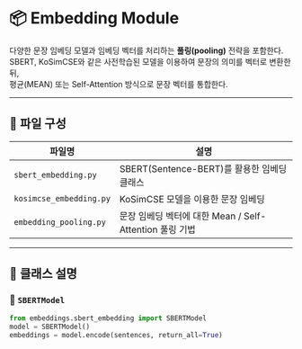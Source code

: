 # 📦 Embedding Module

다양한 문장 임베딩 모델과 임베딩 벡터를 처리하는 **풀링(pooling)** 전략을 포함한다. 
SBERT, KoSimCSE와 같은 사전학습된 모델을 이용하여 문장의 의미를 벡터로 변환한 뒤,  
평균(MEAN) 또는 Self-Attention 방식으로 문장 벡터를 통합한다. 

---

## 📂 파일 구성

| 파일명 | 설명 |
|--------|------|
| `sbert_embedding.py` | SBERT(Sentence-BERT)를 활용한 임베딩 클래스 |
| `kosimcse_embedding.py` | KoSimCSE 모델을 이용한 문장 임베딩 |
| `embedding_pooling.py` | 문장 임베딩 벡터에 대한 Mean / Self-Attention 풀링 기법 |

---

## 📘 클래스 설명

### 🔹 `SBERTModel`

```python
from embeddings.sbert_embedding import SBERTModel
model = SBERTModel()
embeddings = model.encode(sentences, return_all=True)